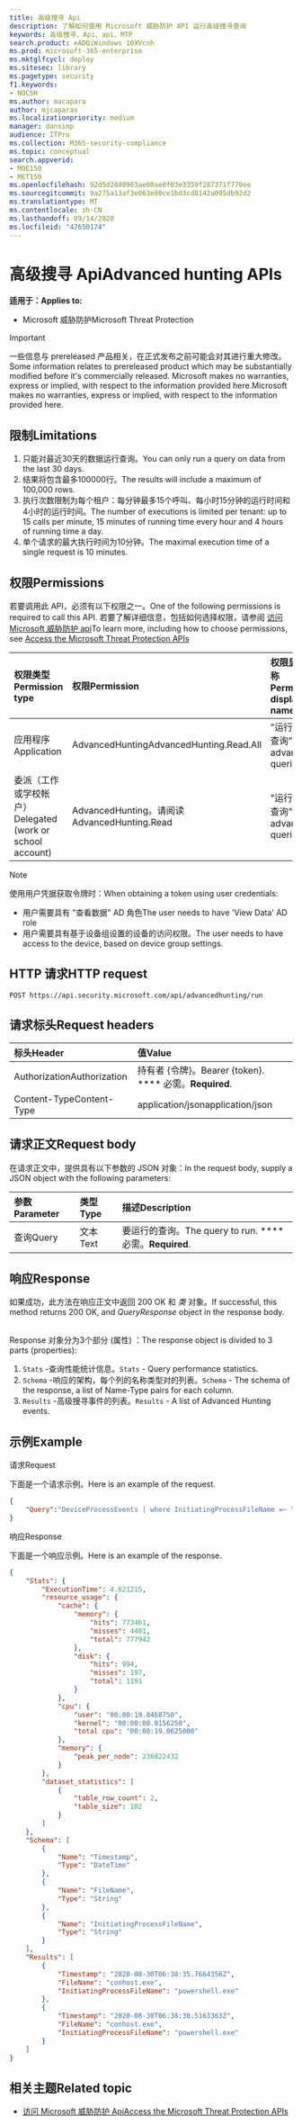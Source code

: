 ```yaml
---
title: 高级搜寻 Api
description: 了解如何使用 Microsoft 威胁防护 API 运行高级搜寻查询
keywords: 高级搜寻、Api、api、MTP
search.product: eADQiWindows 10XVcnh
ms.prod: microsoft-365-enterprise
ms.mktglfcycl: deploy
ms.sitesec: library
ms.pagetype: security
f1.keywords:
- NOCSH
ms.author: macapara
author: mjcaparas
ms.localizationpriority: medium
manager: dansimp
audience: ITPro
ms.collection: M365-security-compliance
ms.topic: conceptual
search.appverid:
- MOE150
- MET150
ms.openlocfilehash: 92d5d2840963ae00ae0f03e3359f287371f770ee
ms.sourcegitcommit: 9a275a13af3e063e80ce1bd3cd8142a095db92d2
ms.translationtype: MT
ms.contentlocale: zh-CN
ms.lasthandoff: 09/14/2020
ms.locfileid: "47650174"
---
```

# <a name="advanced-hunting-apis"></a><span data-ttu-id="c538f-104">高级搜寻 Api</span><span class="sxs-lookup"><span data-stu-id="c538f-104">Advanced hunting APIs</span></span>

<span data-ttu-id="c538f-105">**适用于：**</span><span class="sxs-lookup"><span data-stu-id="c538f-105">**Applies to:**</span></span>
- <span data-ttu-id="c538f-106">Microsoft 威胁防护</span><span class="sxs-lookup"><span data-stu-id="c538f-106">Microsoft Threat Protection</span></span>

>[!IMPORTANT] 
><span data-ttu-id="c538f-107">一些信息与 prereleased 产品相关，在正式发布之前可能会对其进行重大修改。</span><span class="sxs-lookup"><span data-stu-id="c538f-107">Some information relates to prereleased product which may be substantially modified before it's commercially released.</span></span> <span data-ttu-id="c538f-108">Microsoft makes no warranties, express or implied, with respect to the information provided here.</span><span class="sxs-lookup"><span data-stu-id="c538f-108">Microsoft makes no warranties, express or implied, with respect to the information provided here.</span></span>

## <a name="limitations"></a><span data-ttu-id="c538f-109">限制</span><span class="sxs-lookup"><span data-stu-id="c538f-109">Limitations</span></span>
1. <span data-ttu-id="c538f-110">只能对最近30天的数据运行查询。</span><span class="sxs-lookup"><span data-stu-id="c538f-110">You can only run a query on data from the last 30 days.</span></span>
2. <span data-ttu-id="c538f-111">结果将包含最多100000行。</span><span class="sxs-lookup"><span data-stu-id="c538f-111">The results will include a maximum of 100,000 rows.</span></span>
3. <span data-ttu-id="c538f-112">执行次数限制为每个租户：每分钟最多15个呼叫、每小时15分钟的运行时间和4小时的运行时间。</span><span class="sxs-lookup"><span data-stu-id="c538f-112">The number of executions is limited per tenant: up to 15 calls per minute, 15 minutes of running time every hour and 4 hours of running time a day.</span></span>
4. <span data-ttu-id="c538f-113">单个请求的最大执行时间为10分钟。</span><span class="sxs-lookup"><span data-stu-id="c538f-113">The maximal execution time of a single request is 10 minutes.</span></span>

## <a name="permissions"></a><span data-ttu-id="c538f-114">权限</span><span class="sxs-lookup"><span data-stu-id="c538f-114">Permissions</span></span>
<span data-ttu-id="c538f-115">若要调用此 API，必须有以下权限之一。</span><span class="sxs-lookup"><span data-stu-id="c538f-115">One of the following permissions is required to call this API.</span></span> <span data-ttu-id="c538f-116">若要了解详细信息，包括如何选择权限，请参阅 [访问 Microsoft 威胁防护 api](api-access.md)</span><span class="sxs-lookup"><span data-stu-id="c538f-116">To learn more, including how to choose permissions, see [Access the Microsoft Threat Protection APIs](api-access.md)</span></span>

<span data-ttu-id="c538f-117">权限类型</span><span class="sxs-lookup"><span data-stu-id="c538f-117">Permission type</span></span> |   <span data-ttu-id="c538f-118">权限</span><span class="sxs-lookup"><span data-stu-id="c538f-118">Permission</span></span>  |   <span data-ttu-id="c538f-119">权限显示名称</span><span class="sxs-lookup"><span data-stu-id="c538f-119">Permission display name</span></span>
:---|:---|:---
<span data-ttu-id="c538f-120">应用程序</span><span class="sxs-lookup"><span data-stu-id="c538f-120">Application</span></span> |   <span data-ttu-id="c538f-121">AdvancedHunting</span><span class="sxs-lookup"><span data-stu-id="c538f-121">AdvancedHunting.Read.All</span></span> |  <span data-ttu-id="c538f-122">"运行高级查询"</span><span class="sxs-lookup"><span data-stu-id="c538f-122">'Run advanced queries'</span></span>
<span data-ttu-id="c538f-123">委派（工作或学校帐户）</span><span class="sxs-lookup"><span data-stu-id="c538f-123">Delegated (work or school account)</span></span> | <span data-ttu-id="c538f-124">AdvancedHunting。请阅读</span><span class="sxs-lookup"><span data-stu-id="c538f-124">AdvancedHunting.Read</span></span> | <span data-ttu-id="c538f-125">"运行高级查询"</span><span class="sxs-lookup"><span data-stu-id="c538f-125">'Run advanced queries'</span></span>

>[!Note]
> <span data-ttu-id="c538f-126">使用用户凭据获取令牌时：</span><span class="sxs-lookup"><span data-stu-id="c538f-126">When obtaining a token using user credentials:</span></span>
>- <span data-ttu-id="c538f-127">用户需要具有 "查看数据" AD 角色</span><span class="sxs-lookup"><span data-stu-id="c538f-127">The user needs to have 'View Data' AD role</span></span>
>- <span data-ttu-id="c538f-128">用户需要具有基于设备组设置的设备的访问权限。</span><span class="sxs-lookup"><span data-stu-id="c538f-128">The user needs to have access to the device, based on device group settings.</span></span>

## <a name="http-request"></a><span data-ttu-id="c538f-129">HTTP 请求</span><span class="sxs-lookup"><span data-stu-id="c538f-129">HTTP request</span></span>
```
POST https://api.security.microsoft.com/api/advancedhunting/run
```

## <a name="request-headers"></a><span data-ttu-id="c538f-130">请求标头</span><span class="sxs-lookup"><span data-stu-id="c538f-130">Request headers</span></span>

<span data-ttu-id="c538f-131">标头</span><span class="sxs-lookup"><span data-stu-id="c538f-131">Header</span></span> | <span data-ttu-id="c538f-132">值</span><span class="sxs-lookup"><span data-stu-id="c538f-132">Value</span></span> 
:---|:---
<span data-ttu-id="c538f-133">Authorization</span><span class="sxs-lookup"><span data-stu-id="c538f-133">Authorization</span></span> | <span data-ttu-id="c538f-134">持有者 {令牌}。</span><span class="sxs-lookup"><span data-stu-id="c538f-134">Bearer {token}.</span></span> <span data-ttu-id="c538f-135">\*\*\*\* 必需。</span><span class="sxs-lookup"><span data-stu-id="c538f-135">**Required**.</span></span>
<span data-ttu-id="c538f-136">Content-Type</span><span class="sxs-lookup"><span data-stu-id="c538f-136">Content-Type</span></span>    | <span data-ttu-id="c538f-137">application/json</span><span class="sxs-lookup"><span data-stu-id="c538f-137">application/json</span></span>

## <a name="request-body"></a><span data-ttu-id="c538f-138">请求正文</span><span class="sxs-lookup"><span data-stu-id="c538f-138">Request body</span></span>
<span data-ttu-id="c538f-139">在请求正文中，提供具有以下参数的 JSON 对象：</span><span class="sxs-lookup"><span data-stu-id="c538f-139">In the request body, supply a JSON object with the following parameters:</span></span>

<span data-ttu-id="c538f-140">参数</span><span class="sxs-lookup"><span data-stu-id="c538f-140">Parameter</span></span> | <span data-ttu-id="c538f-141">类型</span><span class="sxs-lookup"><span data-stu-id="c538f-141">Type</span></span>    | <span data-ttu-id="c538f-142">描述</span><span class="sxs-lookup"><span data-stu-id="c538f-142">Description</span></span>
:---|:---|:---
<span data-ttu-id="c538f-143">查询</span><span class="sxs-lookup"><span data-stu-id="c538f-143">Query</span></span> | <span data-ttu-id="c538f-144">文本</span><span class="sxs-lookup"><span data-stu-id="c538f-144">Text</span></span> |  <span data-ttu-id="c538f-145">要运行的查询。</span><span class="sxs-lookup"><span data-stu-id="c538f-145">The query to run.</span></span> <span data-ttu-id="c538f-146">\*\*\*\* 必需。</span><span class="sxs-lookup"><span data-stu-id="c538f-146">**Required**.</span></span>

## <a name="response"></a><span data-ttu-id="c538f-147">响应</span><span class="sxs-lookup"><span data-stu-id="c538f-147">Response</span></span>
<span data-ttu-id="c538f-148">如果成功，此方法在响应正文中返回 200 OK 和 _类_ 对象。</span><span class="sxs-lookup"><span data-stu-id="c538f-148">If successful, this method returns 200 OK, and _QueryResponse_ object in the response body.</span></span> <br><br>

<span data-ttu-id="c538f-149">Response 对象分为3个部分 (属性) ：</span><span class="sxs-lookup"><span data-stu-id="c538f-149">The response object is divided to 3 parts (properties):</span></span><br>
1) <span data-ttu-id="c538f-150">```Stats``` -查询性能统计信息。</span><span class="sxs-lookup"><span data-stu-id="c538f-150">```Stats``` - Query performance statistics.</span></span><br>
2) <span data-ttu-id="c538f-151">```Schema``` -响应的架构，每个列的名称类型对的列表。</span><span class="sxs-lookup"><span data-stu-id="c538f-151">```Schema``` - The schema of the response, a list of Name-Type pairs for each column.</span></span> <br>
3) <span data-ttu-id="c538f-152">```Results``` -高级搜寻事件的列表。</span><span class="sxs-lookup"><span data-stu-id="c538f-152">```Results``` - A list of Advanced Hunting events.</span></span>

## <a name="example"></a><span data-ttu-id="c538f-153">示例</span><span class="sxs-lookup"><span data-stu-id="c538f-153">Example</span></span>

<span data-ttu-id="c538f-154">请求</span><span class="sxs-lookup"><span data-stu-id="c538f-154">Request</span></span>

<span data-ttu-id="c538f-155">下面是一个请求示例。</span><span class="sxs-lookup"><span data-stu-id="c538f-155">Here is an example of the request.</span></span>


```json
{
    "Query":"DeviceProcessEvents | where InitiatingProcessFileName =~ \"powershell.exe\" | project Timestamp, FileName, InitiatingProcessFileName | order by Timestamp desc | limit 2"
}

```

<span data-ttu-id="c538f-156">响应</span><span class="sxs-lookup"><span data-stu-id="c538f-156">Response</span></span>

<span data-ttu-id="c538f-157">下面是一个响应示例。</span><span class="sxs-lookup"><span data-stu-id="c538f-157">Here is an example of the response.</span></span>


```json
{
    "Stats": {
        "ExecutionTime": 4.621215,
        "resource_usage": {
            "cache": {
                "memory": {
                    "hits": 773461,
                    "misses": 4481,
                    "total": 777942
                },
                "disk": {
                    "hits": 994,
                    "misses": 197,
                    "total": 1191
                }
            },
            "cpu": {
                "user": "00:00:19.0468750",
                "kernel": "00:00:00.0156250",
                "total cpu": "00:00:19.0625000"
            },
            "memory": {
                "peak_per_node": 236822432
            }
        },
        "dataset_statistics": [
            {
                "table_row_count": 2,
                "table_size": 102
            }
        ]
    },
    "Schema": [
        {
            "Name": "Timestamp",
            "Type": "DateTime"
        },
        {
            "Name": "FileName",
            "Type": "String"
        },
        {
            "Name": "InitiatingProcessFileName",
            "Type": "String"
        }
    ],
    "Results": [
        {
            "Timestamp": "2020-08-30T06:38:35.7664356Z",
            "FileName": "conhost.exe",
            "InitiatingProcessFileName": "powershell.exe"
        },
        {
            "Timestamp": "2020-08-30T06:38:30.5163363Z",
            "FileName": "conhost.exe",
            "InitiatingProcessFileName": "powershell.exe"
        }
    ]
}

```

## <a name="related-topic"></a><span data-ttu-id="c538f-158">相关主题</span><span class="sxs-lookup"><span data-stu-id="c538f-158">Related topic</span></span>
- [<span data-ttu-id="c538f-159">访问 Microsoft 威胁防护 Api</span><span class="sxs-lookup"><span data-stu-id="c538f-159">Access the Microsoft Threat Protection APIs</span></span>](api-access.md)
